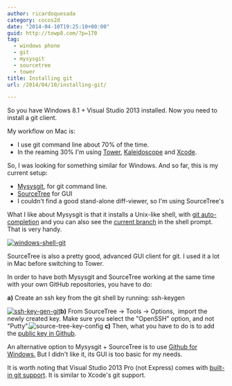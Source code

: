 ```yaml
---
author: ricardoquesada
category: cocos2d
date: "2014-04-10T19:25:10+00:00"
guid: http://towp8.com/?p=170
tag:
  - windows phone
  - git
  - mysysgit
  - sourcetree
  - tower
title: Installing git
url: /2014/04/10/installing-git/

---
```

So you have Windows 8.1 + Visual Studio 2013 installed. Now you need to install a git client.

My workflow on Mac is:

- I use git command line about 70% of the time.
- In the reaming 30% I'm using [Tower](http://www.git-tower.com/), [Kaleidoscope](http://www.kaleidoscopeapp.com/) and [Xcode](http://www.raywenderlich.com/51351/how-to-use-git-source-control-with-xcode-in-ios-7).

So, I was looking for something similar for Windows. And so far, this is my current setup:

- [Mysysgit](http://msysgit.github.io/), for git command line.
- [SourceTree](http://www.sourcetreeapp.com/) for GUI
- I couldn't find a good stand-alone diff-viewer, so I'm using SourceTree's

What I like about Mysysgit is that it installs a Unix-like shell, with [git auto-completion](http://code-worrier.com/blog/autocomplete-git/) and you can also see the [current branch](http://code-worrier.com/blog/git-branch-in-bash-prompt/) in the shell prompt. That is very handy.

[![windows-shell-git](/wp-content/uploads/2014/04/windows-shell-git.png?w=676)](/wp-content/uploads/2014/04/windows-shell-git.png)

SourceTree is also a pretty good, advanced GUI client for git. I used it a lot in Mac before switching to Tower.

In order to have both Mysysgit and SourceTree working at the same time with your own GitHub repositories, you have to do:

**a)** Create an ssh key from the git shell by running: ssh-keygen

[![ssh-key-gen-git](/wp-content/uploads/2014/04/ssh-key-gen-git.png?w=676)](/wp-content/uploads/2014/04/ssh-key-gen-git.png)**b)** From SourceTree -> Tools -> Options,  import the newly created key. Make sure you select the "OpenSSH" option, and not "Putty".![source-tree-key-config](/wp-content/uploads/2014/04/source-tree-key-config.png?w=676) **c)** Then, what you have to do is to add the [public key in Github](https://help.github.com/articles/generating-ssh-keys#step-3-add-your-ssh-key-to-github).

An alternative option to Mysysgit + SourceTree is to use [Github for Windows.](https://windows.github.com/) But I didn't like it, its GUI is too basic for my needs.

It is worth noting that Visual Studio 2013 Pro (not Express) comes with [built-in git support](http://msdn.microsoft.com/en-us/library/hh850437.aspx). It is similar to Xcode's git support.
